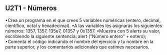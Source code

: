 ## U2T1 - Números
•Crea un programa en el que crees 5 variables numéricas (entero, decimal,  científico, octal y hexadecimal).
•A las variables les asignarás los siguientes números: 1357, 1357, 135e7,  01357 y 0x1357.
•Muestra con 5 alerts su valor, escribiendo la siguiente sentencia: alert (“Número entero” + entero);
•Comenta el código indicando el nombre del ejercicio y tu nombre en la parte  superior, y los comentarios adicionales que estimes necesarios.